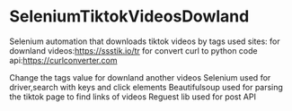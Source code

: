 # SeleniumTiktokVideosDowland
Selenium automation that downloads tiktok videos by tags
used sites:
for downland videos:https://ssstik.io/tr
for convert curl to python code api:https://curlconverter.com

Change the tags value for downland another videos
Selenium used for driver,search with keys and click elements
Beautifulsoup used for parsing the tiktok page to find links of videos
Reguest lib used for post API
